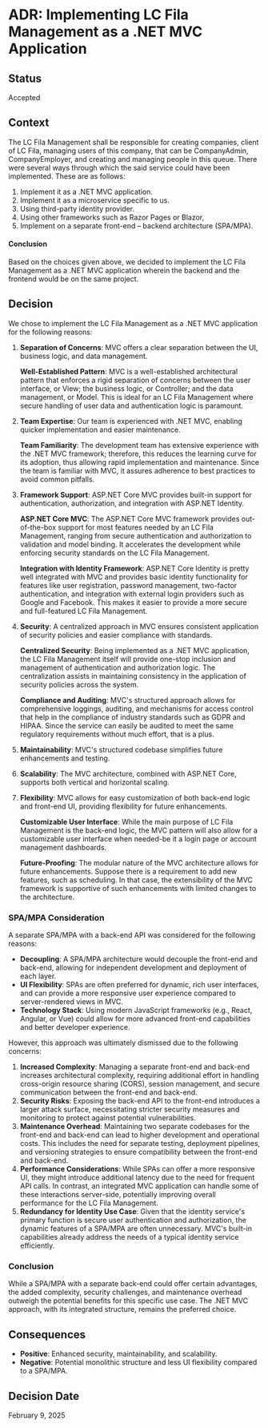 # ADR: Implementing LC Fila Management as a .NET MVC Application

## Status
Accepted

## Context
The LC Fila Management shall be responsible for creating companies, client of LC Fila, managing users of this company, that can be CompanyAdmin, CompanyEmployer, and creating and managing people in this queue. There were several ways through which the said service could have been implemented. These are as follows:
1. Implement it as a .NET MVC application.
2. Implement it as a microservice specific to us.
3. Using third-party identity provider.
4. Using other frameworks such as Razor Pages or Blazor,  
5. Implement on a separate front-end – backend architecture (SPA/MPA).
#### Conclusion
Based on the choices given above, we decided to implement the LC Fila Management as a .NET MVC application wherein the backend and the frontend would be on the same project.

## Decision
We chose to implement the LC Fila Management as a .NET MVC application for the following reasons:

1. **Separation of Concerns**: MVC offers a clear separation between the UI, business logic, and data management.

    **Well-Established Pattern**: MVC is a well-established architectural pattern that enforces a rigid separation of concerns between the user interface, or View; the business logic, or Controller; and the data management, or Model. This is ideal for an LC Fila Management where secure handling of user data and authentication logic is paramount.

2. **Team Expertise**: Our team is experienced with .NET MVC, enabling quicker implementation and easier maintenance.
    
    **Team Familiarity**: The development team has extensive experience with the .NET MVC framework; therefore, this reduces the learning curve for its adoption, thus allowing rapid implementation and maintenance. Since the team is familiar with MVC, it assures adherence to best practices to avoid common pitfalls.

3. **Framework Support**: ASP.NET Core MVC provides built-in support for authentication, authorization, and integration with ASP.NET Identity.
    
    **ASP.NET Core MVC**: The ASP.NET Core MVC framework provides out-of-the-box support for most features needed by an LC Fila Management, ranging from secure authentication and authorization to validation and model binding. It accelerates the development while enforcing security standards on the LC Fila Management.
    
    **Integration with Identity Framework**: ASP.NET Core Identity is pretty well integrated with MVC and provides basic identity functionality for features like user registration, password management, two-factor authentication, and integration with external login providers such as Google and Facebook. This makes it easier to provide a more secure and full-featured LC Fila Management.
4. **Security**: A centralized approach in MVC ensures consistent application of security policies and easier compliance with standards.

    **Centralized Security**: Being implemented as a .NET MVC application, the LC Fila Management itself will provide one-stop inclusion and management of authentication and authorization logic. The centralization assists in maintaining consistency in the application of security policies across the system.

    **Compliance and Auditing**: MVC's structured approach allows for comprehensive loggings, auditing, and mechanisms for access control that help in the compliance of industry standards such as GDPR and HIPAA. Since the service can easily be audited to meet the same regulatory requirements without much effort, that is a plus. 

5. **Maintainability**: MVC's structured codebase simplifies future enhancements and testing.
6. **Scalability**: The MVC architecture, combined with ASP.NET Core, supports both vertical and horizontal scaling.
7. **Flexibility**: MVC allows for easy customization of both back-end logic and front-end UI, providing flexibility for future enhancements.

    **Customizable User Interface**: While the main purpose of LC Fila Management is the back-end logic, the MVC pattern will also allow for a customizable user interface when needed-be it a login page or account management dashboards.

    **Future-Proofing**: The modular nature of the MVC architecture allows for future enhancements. Suppose there is a requirement to add new features, such as scheduling. In that case, the extensibility of the MVC framework is supportive of such enhancements with limited changes to the architecture.


### SPA/MPA Consideration
A separate SPA/MPA with a back-end API was considered for the following reasons:

- **Decoupling**: A SPA/MPA architecture would decouple the front-end and back-end, allowing for independent development and deployment of each layer.
- **UI Flexibility**: SPAs are often preferred for dynamic, rich user interfaces, and can provide a more responsive user experience compared to server-rendered views in MVC.
- **Technology Stack**: Using modern JavaScript frameworks (e.g., React, Angular, or Vue) could allow for more advanced front-end capabilities and better developer experience.

However, this approach was ultimately dismissed due to the following concerns:

1. **Increased Complexity**: Managing a separate front-end and back-end increases architectural complexity, requiring additional effort in handling cross-origin resource sharing (CORS), session management, and secure communication between the front-end and back-end.
2. **Security Risks**: Exposing the back-end API to the front-end introduces a larger attack surface, necessitating stricter security measures and monitoring to protect against potential vulnerabilities.
3. **Maintenance Overhead**: Maintaining two separate codebases for the front-end and back-end can lead to higher development and operational costs. This includes the need for separate testing, deployment pipelines, and versioning strategies to ensure compatibility between the front-end and back-end.
4. **Performance Considerations**: While SPAs can offer a more responsive UI, they might introduce additional latency due to the need for frequent API calls. In contrast, an integrated MVC application can handle some of these interactions server-side, potentially improving overall performance for the LC Fila Management.
5. **Redundancy for Identity Use Case**: Given that the identity service's primary function is secure user authentication and authorization, the dynamic features of a SPA/MPA are often unnecessary. MVC's built-in capabilities already address the needs of a typical identity service efficiently.

### Conclusion
While a SPA/MPA with a separate back-end could offer certain advantages, the added complexity, security challenges, and maintenance overhead outweigh the potential benefits for this specific use case. The .NET MVC approach, with its integrated structure, remains the preferred choice.


## Consequences
- **Positive**: Enhanced security, maintainability, and scalability.
- **Negative**: Potential monolithic structure and less UI flexibility compared to a SPA/MPA.

## Decision Date
February 9, 2025
